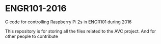 # ENGR101-2016
C code for controlling Raspberry Pi 2s in ENGR101 during 2016

This repository is for storing all the files related to the AVC project.
And for other people to contribute
